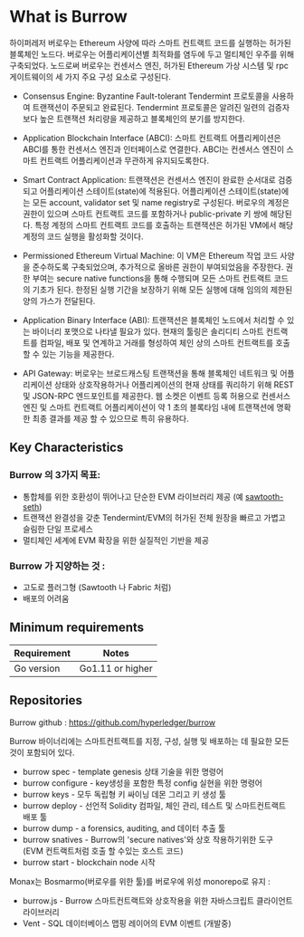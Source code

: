 # What is Burrow
하이퍼레저 버로우는 Ethereum 사양에 따라 스마트 컨트랙트 코드를 실행하는 허가된 블록체인 노드다. 버로우는 어플리케이션별 최적화를 염두에 두고 멀티체인 우주를 위해 구축되었다. 노드로써 버로우는 컨센서스 엔진, 허가된 Ethereum 가상 시스템 및 rpc 게이트웨이의 세 가지 주요 구성 요소로 구성된다. 

* Consensus Engine: Byzantine Fault-tolerant Tendermint 프로토콜을 사용하여 트랜잭션이 주문되고 완료된다. Tendermint 프로토콜은 알려진 일련의 검증자보다 높은 트랜잭션 처리량을 제공하고 블록체인의 분기를 방지한다.

* Application Blockchain Interface (ABCI): 스마트 컨트랙트 어플리케이션은 ABCI를 통한 컨센서스 엔진과 인터페이스로 연결한다. ABCI는 컨센서스 엔진이 스마트 컨트랙트 어플리케이션과 무관하게 유지되도록한다.

* Smart Contract Application: 트랜잭션은 컨센서스 엔진이 완료한 순서대로 검증되고 어플리케이션 스테이트(state)에 적용된다. 어플리케이션 스테이트(state)에는 모든 account, validator set 및 name registry로 구성된다. 버로우의 계정은 권한이 있으며 스마트 컨트랙트 코드를 포함하거나 public-private 키 쌍에 해당된다. 특정 계정의 스마트 컨트랙트 코드를 호출하는 트랜잭션은 허가된 VM에서 해당 계정의 코드 실행을 활성화할 것이다.

* Permissioned Ethereum Virtual Machine: 
이 VM은 Ethereum 작업 코드 사양을 준수하도록 구축되었으며, 추가적으로 올바른 권한이 부여되었음을 주장한다. 권한 부여는 secure native functions을 통해 수행되며 모든 스마트 컨트랙트 코드의 기초가 된다. 한정된 실행 기간을 보장하기 위해 모든 실행에 대해 임의의 제한된 양의 가스가 전달된다. 

* Application Binary Interface (ABI): 트랜잭션은 블록체인 노드에서 처리할 수 있는 바이너리 포맷으로 나타낼 필요가 있다. 현재의 툴링은 솔리디티 스마트 컨트랙트를 컴파일, 배포 및 연계하고 거래를 형성하여 체인 상의 스마트 컨트랙트를 호출할 수 있는 기능을 제공한다.

* API Gateway: 버로우는 브로드캐스팅 트랜잭션을 통해 블록체인 네트워크 및 어플리케이션 상태와 상호작용하거나 어플리케이션의 현재 상태를 쿼리하기 위해 REST 및 JSON-RPC 엔드포인트를 제공한다. 웹 소켓은 이벤트 등록 허용으로 컨센서스 엔진 및 스마트 컨트랙트 어플리케이션이 약 1 초의 블록타임 내에 트랜잭션에 명확한 최종 결과를 제공 할 수 있으므로 특히 유용하다.

## Key Characteristics
### Burrow 의 3가지 목표:
* 통합체를 위한 호환성이 뛰어나고 단순한 EVM 라이브러리 제공 (예 [sawtooth-seth](https://github.com/hyperledger/sawtooth-seth))
* 트랜잭션 완결성을 갖춘 Tendermint/EVM의 허가된 전체 원장을 빠르고 가볍고 슬림한 단일 프로세스
* 멀티체인 세계에 EVM 확장을 위한 실질적인 기반을 제공 
### Burrow 가 지양하는 것 :
* 고도로 플러그형 (Sawtooth 나 Fabric 처럼)
* 배포의 어려움


## Minimum requirements
Requirement|Notes
---|---
Go version | Go1.11 or higher


## Repositories
Burrow github : https://github.com/hyperledger/burrow

Burrow 바이너리에는 스마트컨트랙트를 지정, 구성, 실행 및 배포하는 데 필요한 모든 것이 포함되어 있다.

* burrow spec - template genesis 상태 기술을 위한 명령어
* burrow configure - key생성을 포함한 특정 config 실현을 위한 명령어
* burrow keys - 모두 독립형 키 싸이닝 데몬 그리고 키 생성 툴
* burrow deploy - 선언적 Solidity 컴파일, 체인 관리, 테스트 및 스마트컨트랙트 배포 툴
* burrow dump - a forensics, auditing, and 데이터 추출 툴 
* burrow snatives - Burrow의 'secure natives'와 상호 작용하기위한 도구 (EVM 컨트랙트처럼 호출 할 수있는 호스트 코드)
* burrow start - blockchain node 시작

Monax는 Bosmarmo(버로우를 위한 툴)를 버로우에 위성 monorepo로 유지 :
* burrow.js - Burrow 스마트컨트랙트와 상호작용을 위한 자바스크립트 클라이언트 라이브러리
* Vent - SQL 데이터베이스 맵핑 레이어의 EVM 이벤트 (개발중)
